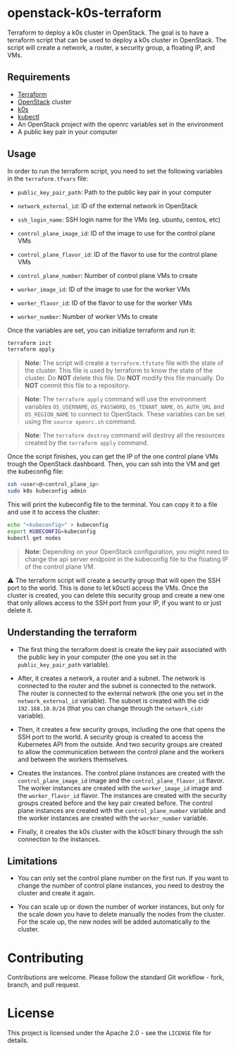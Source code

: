 # openstack-k0s-terraform

Terraform to deploy a k0s cluster in OpenStack. The goal is to have a terraform script that can be used to deploy a k0s cluster in OpenStack. The script will create a network, a router, a security group, a floating IP, and VMs.

## Requirements

- [Terraform](https://www.terraform.io)
- [OpenStack](https://www.openstack.org) cluster
- [k0s](https://k0sproject.io)
- [kubectl](https://kubernetes.io/docs/tasks/tools/install-kubectl/)
- An OpenStack project with the openrc variables set in the environment
- A public key pair in your computer

## Usage

In order to run the terraform script, you need to set the following variables in the `terraform.tfvars` file:

- `public_key_pair_path`: Path to the public key pair in your computer
- `network_external_id`: ID of the external network in OpenStack
- `ssh_login_name`: SSH login name for the VMs (eg. ubuntu, centos, etc)

- `control_plane_image_id`: ID of the image to use for the control plane VMs
- `control_plane_flavor_id`: ID of the flavor to use for the control plane VMs
- `control_plane_number`: Number of control plane VMs to create

- `worker_image_id`: ID of the image to use for the worker VMs
- `worker_flavor_id`: ID of the flavor to use for the worker VMs
- `worker_number`: Number of worker VMs to create

Once the variables are set, you can initialize terraform and run it:

```bash
terraform init
terraform apply
```

> **Note**: The script will create a `terraform.tfstate` file with the state of the cluster. This file is used by terraform to know the state of the cluster. Do **NOT** delete this file. Do **NOT** modify this file manually. Do **NOT** commit this file to a repository.

> **Note**: The `terraform apply` command will use the environment variables `OS_USERNAME`, `OS_PASSWORD`, `OS_TENANT_NAME`, `OS_AUTH_URL` and `OS_REGION_NAME` to connect to OpenStack. These variables can be set using the `source openrc.sh` command.

> **Note**: The `terraform destroy` command will destroy all the resources created by the `terraform apply` command.

Once the script finishes, you can get the IP of the one control plane VMs trough the OpenStack dashboard. Then, you can ssh into the VM and get the kubeconfig file:

```bash
ssh <user>@<control_plane_ip>
sudo k0s kubeconfig admin
```

This will print the kubeconfig file to the terminal. You can copy it to a file and use it to access the cluster:

```bash
echo "<kubeconfig>" > kubeconfig
export KUBECONFIG=kubeconfig
kubectl get nodes
```

> **Note**: Depending on your OpenStack configuration, you might need to change the api server endpoint in the kubeconfig file to the floating IP of the control plane VM.

⚠️ The terraform script will create a security group that will open the SSH port to the world. This is done to let k0sctl access the VMs. Once the cluster is created, you can delete this security group and create a new one that only allows access to the SSH port from your IP, if you want to or just delete it.

## Understanding the terraform

- The first thing the terraform doest is create the key pair associated with the public key in your computer (the one you set in the `public_key_pair_path` variable).

- After, it creates a network, a router and a subnet. The network is connected to the router and the subnet is connected to the network. The router is connected to the external network (the one you set in the `network_external_id` variable). The subnet is created with the cidr `192.168.10.0/24` (that you can change through the `network_cidr` variable).

- Then, it creates a few security groups, including the one that opens the SSH port to the world. A security group is created to access the Kubernetes API from the outside. And two security groups are created to allow the communication between the control plane and the workers and between the workers themselves.

- Creates the instances. The control plane instances are created with the `control_plane_image_id` image and the `control_plane_flavor_id` flavor. The worker instances are created with the `worker_image_id` image and the `worker_flavor_id` flavor. The instances are created with the security groups created before and the key pair created before. The control plane instances are created with the `control_plane_number` variable and the worker instances are created with the `worker_number` variable.

- Finally, it creates the k0s cluster with the k0sctl binary through the ssh connection to the instances.

## Limitations

- You can only set the control plane number on the first run. If you want to change the number of control plane instances, you need to destroy the cluster and create it again.

- You can scale up or down the number of worker instances, but only for the scale down you have to delete manually the nodes from the cluster. For the scale up, the new nodes will be added automatically to the cluster.

# Contributing

Contributions are welcome. Please follow the standard Git workflow - fork, branch, and pull request.

# License

This project is licensed under the Apache 2.0 - see the `LICENSE` file for details.
